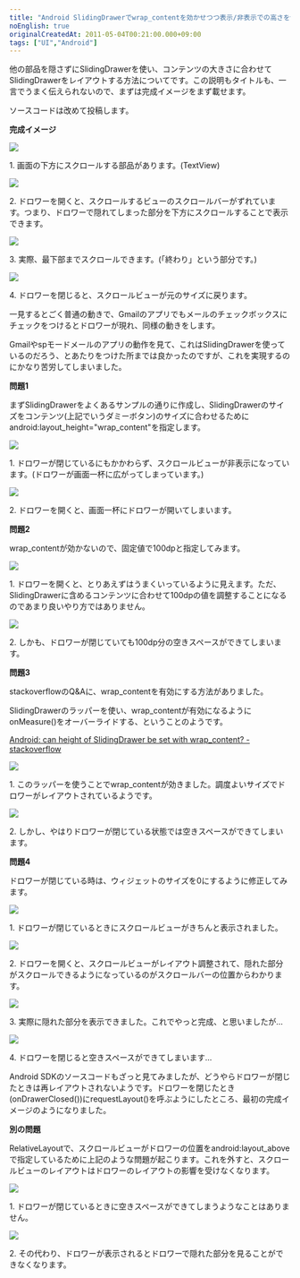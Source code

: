 ```yaml
---
title: "Android SlidingDrawerでwrap_contentを効かせつつ表示/非表示での高さを切り替える"
noEnglish: true
originalCreatedAt: 2011-05-04T00:21:00.000+09:00
tags: ["UI","Android"]
---
```

他の部品を隠さずにSlidingDrawerを使い、コンテンツの大きさに合わせてSlidingDrawerをレイアウトする方法についてです。この説明もタイトルも、一言でうまく伝えられないので、まずは完成イメージをまず載せます。

ソースコードは改めて投稿します。
<!--more-->
**完成イメージ**

[![](/img/2011-05-android-slidingdrawerwrapcontent_1.png)](/img/2011-05-android-slidingdrawerwrapcontent_1.png)

1\. 画面の下方にスクロールする部品があります。(TextView)

[![](/img/2011-05-android-slidingdrawerwrapcontent_2.png)](/img/2011-05-android-slidingdrawerwrapcontent_2.png)

2\. ドロワーを開くと、スクロールするビューのスクロールバーがずれています。つまり、ドロワーで隠れてしまった部分を下方にスクロールすることで表示できます。

[![](/img/2011-05-android-slidingdrawerwrapcontent_3.png)](/img/2011-05-android-slidingdrawerwrapcontent_3.png)

3\. 実際、最下部までスクロールできます。(「終わり」という部分です。)

[![](/img/2011-05-android-slidingdrawerwrapcontent_4.png)](/img/2011-05-android-slidingdrawerwrapcontent_4.png)

4\. ドロワーを閉じると、スクロールビューが元のサイズに戻ります。

一見するとごく普通の動きで、Gmailのアプリでもメールのチェックボックスにチェックをつけるとドロワーが現れ、同様の動きをします。

Gmailやspモードメールのアプリの動作を見て、これはSlidingDrawerを使っているのだろう、とあたりをつけた所までは良かったのですが、これを実現するのにかなり苦労してしまいました。

**問題1**

まずSlidingDrawerをよくあるサンプルの通りに作成し、SlidingDrawerのサイズをコンテンツ(上記でいうダミーボタン)のサイズに合わせるためにandroid:layout\_height="wrap\_content"を指定します。

[![](/img/2011-05-android-slidingdrawerwrapcontent_5.png)](/img/2011-05-android-slidingdrawerwrapcontent_5.png)

1\. ドロワーが閉じているにもかかわらず、スクロールビューが非表示になっています。(ドロワーが画面一杯に広がってしまっています。)

[![](/img/2011-05-android-slidingdrawerwrapcontent_6.png)](/img/2011-05-android-slidingdrawerwrapcontent_6.png)

2\. ドロワーを開くと、画面一杯にドロワーが開いてしまいます。

**問題2**

wrap\_contentが効かないので、固定値で100dpと指定してみます。

[![](/img/2011-05-android-slidingdrawerwrapcontent_7.png)](/img/2011-05-android-slidingdrawerwrapcontent_7.png)

1\. ドロワーを開くと、とりあえずはうまくいっているように見えます。ただ、SlidingDrawerに含めるコンテンツに合わせて100dpの値を調整することになるのであまり良いやり方ではありません。

[![](/img/2011-05-android-slidingdrawerwrapcontent_8.png)](/img/2011-05-android-slidingdrawerwrapcontent_8.png)

2\. しかも、ドロワーが閉じていても100dp分の空きスペースができてしまいます。

**問題3**

stackoverflowのQ&Aに、wrap\_contentを有効にする方法がありました。

SlidingDrawerのラッパーを使い、wrap\_contentが有効になるようにonMeasure()をオーバーライドする、ということのようです。

[Android: can height of SlidingDrawer be set with wrap\_content? - stackoverflow](http://stackoverflow.com/questions/3654492/android-can-height-of-slidingdrawer-be-set-with-wrap-content/4265553#4265553)

[![](/img/2011-05-android-slidingdrawerwrapcontent_9.png)](/img/2011-05-android-slidingdrawerwrapcontent_9.png)

1\. このラッパーを使うことでwrap\_contentが効きました。調度よいサイズでドロワーがレイアウトされているようです。

[![](/img/2011-05-android-slidingdrawerwrapcontent_10.png)](/img/2011-05-android-slidingdrawerwrapcontent_10.png)

2\. しかし、やはりドロワーが閉じている状態では空きスペースができてしまいます。

**問題4**

ドロワーが閉じている時は、ウィジェットのサイズを0にするように修正してみます。

[![](/img/2011-05-android-slidingdrawerwrapcontent_11.png)](/img/2011-05-android-slidingdrawerwrapcontent_11.png)

1\. ドロワーが閉じているときにスクロールビューがきちんと表示されました。

[![](/img/2011-05-android-slidingdrawerwrapcontent_12.png)](/img/2011-05-android-slidingdrawerwrapcontent_12.png)

2\. ドロワーを開くと、スクロールビューがレイアウト調整されて、隠れた部分がスクロールできるようになっているのがスクロールバーの位置からわかります。

[![](/img/2011-05-android-slidingdrawerwrapcontent_13.png)](/img/2011-05-android-slidingdrawerwrapcontent_13.png)

3\. 実際に隠れた部分を表示できました。これでやっと完成、と思いましたが…

[![](/img/2011-05-android-slidingdrawerwrapcontent_14.png)](/img/2011-05-android-slidingdrawerwrapcontent_14.png)

4\. ドロワーを閉じると空きスペースができてしまいます…

Android SDKのソースコードもざっと見てみましたが、どうやらドロワーが閉じたときは再レイアウトされないようです。ドロワーを閉じたとき(onDrawerClosed())にrequestLayout()を呼ぶようにしたところ、最初の完成イメージのようになりました。

**別の問題**

RelativeLayoutで、スクロールビューがドロワーの位置をandroid:layout\_aboveで指定しているために上記のような問題が起こります。これを外すと、スクロールビューのレイアウトはドロワーのレイアウトの影響を受けなくなります。

[![](/img/2011-05-android-slidingdrawerwrapcontent_15.png)](/img/2011-05-android-slidingdrawerwrapcontent_15.png)

1\. ドロワーが閉じているときに空きスペースができてしまうようなことはありません。

[![](/img/2011-05-android-slidingdrawerwrapcontent_16.png)](/img/2011-05-android-slidingdrawerwrapcontent_16.png)

2\. その代わり、ドロワーが表示されるとドロワーで隠れた部分を見ることができなくなります。
